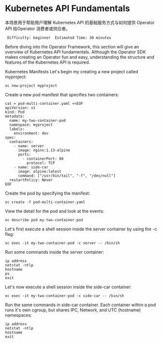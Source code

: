 # Kubernetes API Fundamentals
本场景用于帮助用户理解 Kubernetes API 的基础服务方式与如何提供 Operator API 给Operator 消费者或供应者。

     Difficulty: beginner  Estimated Time: 30 minutes

Before diving into the Operator Framework, this section will give an overview of Kubernetes API fundamentals. Although the Operator SDK makes creating an Operator fun and easy, understanding the structure and features of the Kubernetes API is required.

Kubernetes Manifests
Let's begin my creating a new project called myproject:
```
oc new-project myproject
```
Create a new pod manifest that specifies two containers:
```
cat > pod-multi-container.yaml <<EOF
apiVersion: v1
kind: Pod
metadata:
  name: my-two-container-pod
  namespace: myproject
  labels:
    environment: dev
spec:
  containers:
    - name: server
      image: nginx:1.13-alpine
      ports:
        - containerPort: 80
          protocol: TCP
    - name: side-car
      image: alpine:latest
      command: ["/usr/bin/tail", "-f", "/dev/null"]
  restartPolicy: Never
EOF
```
Create the pod by specifying the manifest:
```
oc create -f pod-multi-container.yaml
```
View the detail for the pod and look at the events:
```
oc describe pod my-two-container-pod
```
Let's first execute a shell session inside the server container by using the -c flag:
```
oc exec -it my-two-container-pod -c server -- /bin/sh
```
Run some commands inside the server container:
```
ip address
netstat -ntlp
hostname
ps
exit
```
Let's now execute a shell session inside the side-car container:
```
oc exec -it my-two-container-pod -c side-car -- /bin/sh
```
Run the same commands in side-car container. Each container within a pod runs it's own cgroup, but shares IPC, Network, and UTC (hostname) namespaces:
```
ip address
netstat -ntlp
hostname
exit
```

